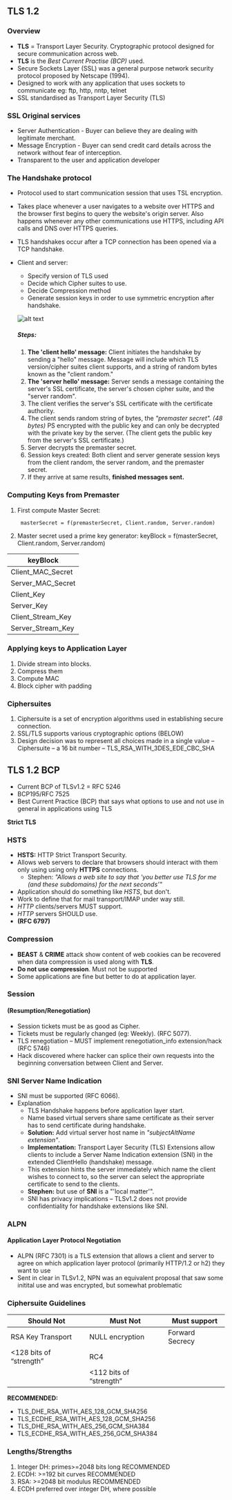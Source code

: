 ## TLS 1.2

### Overview
- **TLS** = Transport Layer Security. Cryptographic protocol designed for secure communication across web.
- **TLS** is the *Best Current Practise (BCP)* used.
- Secure Sockets Layer (SSL) was a general purpose network security protocol proposed by  Netscape (1994).
- Designed to work with any application that uses sockets to communicate eg: ftp, http, nntp, telnet
- SSL standardised as Transport Layer Security (TLS)


### SSL Original services
- Server Authentication - Buyer can believe they are dealing with legitimate merchant.
- Message Encryption - Buyer can send credit card details across the network without fear of interception.
- Transparent to the user and application developer

### The Handshake protocol
- Protocol used to start communication session that uses TSL encryption.
- Takes place whenever a user navigates to a website over HTTPS and the browser first begins to query the website's origin server. Also happens whenever any other communications use HTTPS, including API calls and DNS over HTTPS queries.
- TLS handshakes occur after a TCP connection has been opened via a TCP handshake.
- Client and server:
  - Specify version of TLS used
  - Decide which Cipher suites to use.
  - Decide Compression method
  - Generate session keys in order to use symmetric encryption after handshake.


  ![alt text](https://www.cloudflare.com/img/learning/cdn/tls-ssl/tls-ssl-handshake.png)

  ##### Steps:
  1. **The 'client hello' message:** Client initiates the handshake by sending a "hello" message. Message will include which TLS version/cipher suites client supports, and a string of random bytes known as the "client random."
  2. **The 'server hello' message:** Server sends a message containing the server's SSL certificate, the server's chosen cipher suite, and the "server random".
  3. The client verifies the server's SSL certificate with the certificate authority.
  4. The client sends random string of bytes, the *"premaster secret". (48 bytes)* PS encrypted with the public key and can only be decrypted with the private key by the server. (The client gets the public key from the server's SSL certificate.)
  5. Server decrypts the premaster secret.
  6. Session keys created: Both client and server generate session keys from the client random, the server random, and the premaster secret.
  7. If they arrive at same results, **finished messages sent.**

### Computing Keys from Premaster
1. First compute Master Secret:

        masterSecret = f(premasterSecret, Client.random, Server.random)
2. Master secret used a prime key generator:
        keyBlock = f(masterSecret, Client.random, Server.random)

| keyBlock|
|-----------|
| Client_MAC_Secret|
| Server_MAC_Secret |
| Client_Key |
| Server_Key|
| Client_Stream_Key |
| Server_Stream_Key|

### Applying keys to Application  Layer
1. Divide stream into blocks.
2. Compress them
3. Compute MAC
4. Block cipher with padding

### Ciphersuites
1. Ciphersuite is a set of encryption algorithms used in establishing secure connection.
2. SSL/TLS supports various cryptographic
options (BELOW)
3. Design decision was to represent all
choices made in a single value
– Ciphersuite – a 16 bit number
– TLS_RSA_WITH_3DES_EDE_CBC_SHA



## TLS 1.2 BCP
- Current BCP of TLSv1.2 = RFC 5246
- BCP195/RFC 7525
- Best Current Practice (BCP) that says what options to use and not use in general in applications using TLS

**Strict TLS**

### HSTS
- **HSTS:** HTTP Strict Transport Security.
- Allows web servers to declare that browsers should interact with them only using using only **HTTPS** connections.
  - Stephen: *"Allows a web site to say that 'you better use TLS for me (and these subdomains) for the next <many> seconds'"*
- Application should do something like *HSTS*, but don't.
- Work to define that for mail transport/IMAP under way still.
- *HTTP* clients/servers MUST support.
- *HTTP* servers SHOULD use.
- **(RFC 6797)**

### Compression
- **BEAST** & **CRIME** attack show content of web cookies can be recovered when data compression is used along with **TLS**.
- **Do not use compression**. Must not be supported
- Some applications are fine but better to do at application layer.

### Session
#### (Resumption/Renegotiation)
- Session tickets must be as good as Cipher.
- Tickets must be regularly changed (eg: Weekly). (RFC 5077).
- TLS renegotiation – MUST implement
renegotiation_info extension/hack (RFC 5746)
- Hack discovered where hacker can splice their own requests into the beginning conversation between Client and Server.

### SNI Server Name Indication
- SNI must be supported (RFC 6066).
- Explanation
  - TLS Handshake happens before application layer start.
  - Name based virtual servers share same certificate as their server has to send certificate during handshake.
  - **Solution:** Add virtual server host name in *"subjectAltName extension"*.
  - **Implementation:** Transport Layer Security (TLS) Extensions allow clients to include a Server Name Indication extension (SNI) in the extended ClientHello (handshake) message.
  - This extension hints the server immediately which name the client wishes to connect to, so the server can select the appropriate certificate to send to the clients.
  - **Stephen:** but use of **SNI** is a "'local matter'".
  - SNI has privacy implications – TLSv1.2 does not provide confidentiality for handshake extensions like SNI.

### ALPN
#### Application Layer Protocol Negotiation
- ALPN (RFC 7301) is a TLS extension that allows a
client and server to agree on which application layer protocol
(primarily HTTP/1.2 or h2) they want to use
- Sent in clear in TLSv1.2, NPN was an equivalent proposal
that saw some initital use and was encrypted, but somewhat
problematic

### Ciphersuite Guidelines
| Should Not | Must Not | Must support |
|-----------|----------| --------|
| RSA Key Transport| NULL encryption| Forward Secrecy|
| <128 bits of “strength” | RC4      |                      |
| | <112 bits of “strength” |

**RECOMMENDED:**
- TLS_DHE_RSA_WITH_AES_128_GCM_SHA256
- TLS_ECDHE_RSA_WITH_AES_128_GCM_SHA256
- TLS_DHE_RSA_WITH_AES_256_GCM_SHA384
- TLS_ECDHE_RSA_WITH_AES_256_GCM_SHA384

### Lengths/Strengths
1. Integer DH: primes>=2048 bits long RECOMMENDED
2. ECDH: >=192 bit curves RECOMMENDED
3. RSA: >=2048 bit modulus RECOMMENDED
4. ECDH preferred over integer DH, where possible
